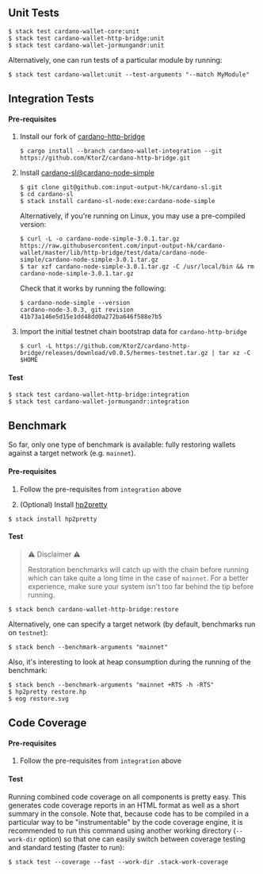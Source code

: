 ## Unit Tests

```
$ stack test cardano-wallet-core:unit
$ stack test cardano-wallet-http-bridge:unit
$ stack test cardano-wallet-jormungandr:unit
```

Alternatively, one can run tests of a particular module by running:

```
$ stack test cardano-wallet:unit --test-arguments "--match MyModule"
```

## Integration Tests

#### Pre-requisites

1. Install our fork of [cardano-http-bridge](https://github.com/KtorZ/cardano-http-bridge)

    ```
    $ cargo install --branch cardano-wallet-integration --git https://github.com/KtorZ/cardano-http-bridge.git
    ```

2. Install [cardano-sl@cardano-node-simple](https://github.com/input-output-hk/cardano-sl)

    ```
    $ git clone git@github.com:input-output-hk/cardano-sl.git
    $ cd cardano-sl
    $ stack install cardano-sl-node:exe:cardano-node-simple
    ```

    Alternatively, if you're running on Linux, you may use a pre-compiled version:

    ```
    $ curl -L -o cardano-node-simple-3.0.1.tar.gz https://raw.githubusercontent.com/input-output-hk/cardano-wallet/master/lib/http-bridge/test/data/cardano-node-simple/cardano-node-simple-3.0.1.tar.gz
    $ tar xzf cardano-node-simple-3.0.1.tar.gz -C /usr/local/bin && rm cardano-node-simple-3.0.1.tar.gz
    ```

    Check that it works by running the following:
    ```
    $ cardano-node-simple --version
    cardano-node-3.0.3, git revision 41b73a146e5d15e1dd48dd0a272ba646f588e7b5
    ```

3. Import the initial testnet chain bootstrap data for `cardano-http-bridge`

    ```
    $ curl -L https://github.com/KtorZ/cardano-http-bridge/releases/download/v0.0.5/hermes-testnet.tar.gz | tar xz -C $HOME
    ```

#### Test

```
$ stack test cardano-wallet-http-bridge:integration
$ stack test cardano-wallet-jormungandr:integration
```

## Benchmark

So far, only one type of benchmark is available: fully restoring wallets
against a target network (e.g. `mainnet`).

#### Pre-requisites

1. Follow the pre-requisites from `integration` above

2. (Optional) Install [hp2pretty](https://www.stackage.org/nightly-2019-03-25/package/hp2pretty-0.9)

```
$ stack install hp2pretty
```

#### Test

> :warning: Disclaimer :warning: 
>
> Restoration benchmarks will catch up with the chain before running which can
> take quite a long time in the case of `mainnet`. For a better experience, make
> sure your system isn't too far behind the tip before running.

```
$ stack bench cardano-wallet-http-bridge:restore
```

Alternatively, one can specify a target network (by default, benchmarks run on `testnet`):

```
$ stack bench --benchmark-arguments "mainnet"
```

Also, it's interesting to look at heap consumption during the running of the benchmark:

```
$ stack bench --benchmark-arguments "mainnet +RTS -h -RTS"
$ hp2pretty restore.hp
$ eog restore.svg
```

## Code Coverage

#### Pre-requisites

1. Follow the pre-requisites from `integration` above

#### Test

Running combined code coverage on all components is pretty easy. This generates code coverage reports in an HTML format as well as a short summary in the console. Note that, because code has to be compiled in a particular way to be "instrumentable" by the code coverage engine, it is recommended to run this command using another working directory (`--work-dir` option) so that one can easily switch between coverage testing and standard testing (faster to run):

```
$ stack test --coverage --fast --work-dir .stack-work-coverage
```